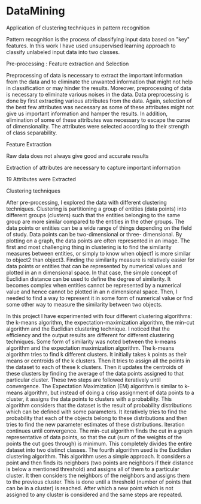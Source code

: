 # DataMining
Application of clustering techniques in pattern recognition

Pattern recognition is the process of classifying input data based on "key" features. In this work I have used unsupervised learning approach to classify unlabeled input data into two classes.

Pre-processing : Feature extraction and Selection

Preprocessing of data is necessary to extract the important information from the data and to eliminate the unwanted information that might not help in classification or may hinder the results. Moreover, preprocessing of data is necessary to eliminate various noises in
the data. Data preprocessing is done by first extracting various attributes from the data. Again, selection of the best few attributes was necessary as some of these attributes might
not give us important information and hamper the results. In addition, elimination of some of these attributes was necessary to escape the curse of dimensionality. The attributes were selected according to their strength of class separability.

Feature Extraction

Raw data does not always give good and accurate results

Extraction of attributes are necessary to capture important information 

19 Attributes were Extracted


Clustering techniques

After pre-processing, I explored the data with different clustering techniques. Clustering is partitioning a group of entities (data points) into different groups (clusters)
such that the entities belonging to the same group are more similar compared to the entities in the other groups. The data points or entities can be a wide range of things depending on the field of study. Data points can be two-dimensional or three-
dimensional. By plotting on a graph, the data points are often represented in an image. The first and most challenging thing in clustering is to find the similarity measures
between entities, or simply to know when object1 is more similar to object2 than object3. Finding the similarity measure is relatively easier for data points or entities that can be
represented by numerical values and plotted in an n dimensional space. In that case, the simple concept of Euclidian distance can be used to define the degree of similarity. It
becomes complex when entities cannot be represented by a numerical value and hence cannot be plotted in an n dimensional space. Then, I needed to find a way to represent it in
some form of numerical value or find some other way to measure the similarity between two objects.

In this project I have experimented with four different clustering algorithms: the k-means algorithm, the expectation-maximization algorithm, the min-cut algorithm and the Euclidian clustering technique. I noticed that the efficiency and the
output results are different for different clustering techniques. Some form of similarity was noted between the k-means algorithm and the expectation maximization algorithm.
The k-means algorithm tries to find k different clusters. It initially takes k points as their means or centroids of the k clusters. Then it tries to assign all the points in the dataset to each of these k clusters. Then it updates the centroids of these clusters by finding the
average of the data points assigned to that particular cluster. These two steps are followed iteratively until convergence. The Expectation Maximization (EM) algorithm is similar to k-means algorithm, but
instead of doing a crisp assignment of data points to a cluster, it assigns the data points to clusters with a probability. This algorithm considers that the dataset is the result of
probability distributions which can be defined with some parameters. It iteratively tries to find the probability that each of the objects belong to these distributions and then tries to
find the new parameter estimates of these distributions. Iteration continues until convergence. The min-cut algorithm finds the cut in a graph representative of data points, so that the
cut (sum of the weights of the points the cut goes through) is minimum. This completely divides the entire dataset into two distinct classes. The fourth algorithm used is the Euclidian clustering algorithm. This algorithm uses a
simple approach. It considers a point and then finds its neighbors (two points are neighbors if their distance is below a mentioned threshold) and assigns all of them to a
particular cluster. It then considers the neighbors of the neighbors and assigns them to the previous cluster. This is done until a threshold (number of points that can be in a cluster)
is reached. After which a new point which is not assigned to any cluster is considered and the same steps are repeated.

